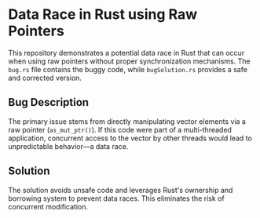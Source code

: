 # Data Race in Rust using Raw Pointers

This repository demonstrates a potential data race in Rust that can occur when using raw pointers without proper synchronization mechanisms.  The `bug.rs` file contains the buggy code, while `bugSolution.rs` provides a safe and corrected version.

## Bug Description
The primary issue stems from directly manipulating vector elements via a raw pointer (`as_mut_ptr()`). If this code were part of a multi-threaded application, concurrent access to the vector by other threads would lead to unpredictable behavior—a data race.

## Solution
The solution avoids unsafe code and leverages Rust's ownership and borrowing system to prevent data races.  This eliminates the risk of concurrent modification.